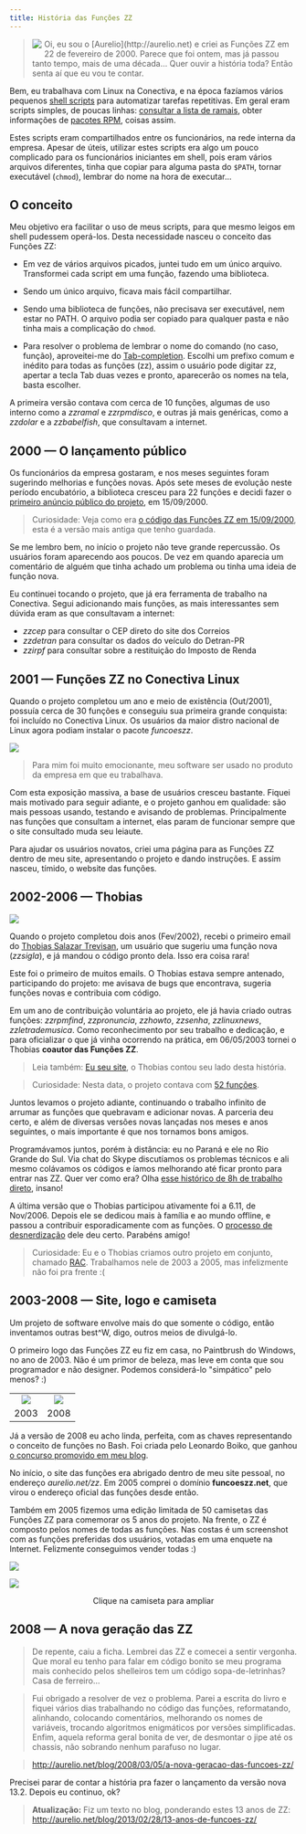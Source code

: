 ```yaml
---
title: História das Funções ZZ
---
```


> <img src="img/aurelio-64.png" style="padding:0 5px 5px 0; float:left;">
> Oi, eu sou o [Aurelio](http://aurelio.net) e criei as Funções ZZ em 22 de fevereiro de 2000. Parece que foi ontem, mas já passou tanto tempo, mais de uma década… Quer ouvir a história toda? Então senta aí que eu vou te contar.

Bem, eu trabalhava com Linux na Conectiva, e na época fazíamos vários pequenos [shell scripts](http://aurelio.net/shell/) para automatizar tarefas repetitivas. Em geral eram scripts simples, de poucas linhas: [consultar a lista de ramais](http://aurelio.net/doc/rdl/areas-compartilhadas.html), obter informações de [pacotes RPM](http://en.wikipedia.org/wiki/RPM_Package_Manager), coisas assim.

Estes scripts eram compartilhados entre os funcionários, na rede interna da empresa. Apesar de úteis, utilizar estes scripts era algo um pouco complicado para os funcionários iniciantes em shell, pois eram vários arquivos diferentes, tinha que copiar para alguma pasta do `$PATH`, tornar executável (`chmod`), lembrar do nome na hora de executar…


## O conceito

Meu objetivo era facilitar o uso de meus scripts, para que mesmo leigos em shell pudessem operá-los. Desta necessidade nasceu o conceito das Funções ZZ:

* Em vez de vários arquivos picados, juntei tudo em um único arquivo. Transformei cada script em uma função, fazendo uma biblioteca.

* Sendo um único arquivo, ficava mais fácil compartilhar.

* Sendo uma biblioteca de funções, não precisava ser executável, nem estar no PATH. O arquivo podia ser copiado para qualquer pasta e não tinha mais a complicação do `chmod`.

* Para resolver o problema de lembrar o nome do comando (no caso, função), aproveitei-me do [Tab-completion](http://en.wikipedia.org/wiki/Command-line_completion). Escolhi um prefixo comum e inédito para todas as funções (zz), assim o usuário pode digitar zz, apertar a tecla Tab duas vezes e pronto, aparecerão os nomes na tela, basta escolher.

A primeira versão contava com cerca de 10 funções, algumas de uso interno como a *zzramal* e *zzrpmdisco*, e outras já mais genéricas, como a *zzdolar* e a *zzbabelfish*, que consultavam a internet.

<!-- [Babelfish ""http://en.wikipedia.org/wiki/Yahoo!_Babel_Fish""], [Babylon ""http://en.wikipedia.org/wiki/Babylon_(program)""], [Jargon File http://www.catb.org/jargon/]. -->

<!-- O nome da minha bilioteca de funções mudou com o tempo. No início era ``.bash_functions``, depois virou ``.bashzz``, depois ``funcoeszz``. -->

<!--
%%% EMAILS HISTÓRICOS
%
% From aurelio@conectiva.com.br
% Date: Sat, 26 Feb 2000 00:06:21 -0300 (EST)
% To: Wanderlei Antonio Cavassin
% Subject: .bash_functions
%
% aí, já é um começo. tô padronizado os nomes de função como zz*
% /wb/aurelio/.bash_functions
%
% ainda vou por mais coisas.
%
%---------------------------------------------------------------
%
% From aurelio@conectiva.com.br
% Date: Wed, 3 May 2000 15:33:06 -0300 (EST)
% To: Carlos Augusto Mariano Horylka
% Subject: Re: preciso de um help
%
% @ 3/5, Carlos Augusto Mariano Horylka:
% > o arnaldo me mostrou um tempo atras um script acho que vc mesmo fez que
% > se chamava jargon ou algo parecido.
%
%---------------------------------------------------------------
%
% Date: Thu, 11 May 2000 15:50:09 -0300 (EST)
% [...]
% [~] zzrpmdisco /d/conectiva/RPMS/emacs-*
% 52Mb
% [~] zzrpmdisco /d/conectiva/RPMS/vim-*
% 6Mb
%
%---------------------------------------------------------------
%
% From aurelio@conectiva.com.br
% Date: Tue, 16 May 2000 00:50:22 -0300 (EST)
% To: "Ademar de Souza Reis Jr."
% Subject: Re: bash-functions Era: Calculo de horas
%
% @ 1/3, Ademar de Souza Reis Jr.:
% > > http://www.conectiva.com.br/~aurelio/programas/bash/funcoes
% [...]
% > > as de dicionário e tradução são BEM úteis. a do dólar tb.
% [...]
% agora tem uma que foi dica do roxo pra ver de que país é o domínio...
% [...]
% > dos2unix
% > lscore
% > rmcore
% > mkill
% > what
% > Se achar alguma útil, fique avontade em usar: tudo sob os termos da GPL.
%
% peguei a mkill e virou zzkill, fiz uma mudançazinha no sed
% [...]
% dá uma olhadinha lá, tem saída colorida, ajuda, troca de palavras
% e extensões, kill... &:)
-->

## 2000 — O lançamento público

Os funcionários da empresa gostaram, e nos meses seguintes foram sugerindo melhorias e funções novas. Após sete meses de evolução neste período encubatório, a biblioteca cresceu para 22 funções e decidi fazer o [primeiro anúncio público do projeto](https://br.groups.yahoo.com/neo/groups/shell-script/conversations/topics/430), em 15/09/2000.

<!-- O pacote cresceu para pouco mais de 20 funções de uso geral, como trocar palavras, trocar extensão de arquivo e cálculos. -->
<!-- Também criei o esquema de ajuda nos cabeçalhos (--help) e saída colorida. -->

<!--
Cópia do email, caso o Yahoo suma:

olás.

com o passar do tempo, fui criando uma coleção de pequenos
programinhas pra fazer coisinhas simples e economizar tempo.
acho que geralmente todo usuário de modo texto tem sua coleção
particular de robozinhos...

o que fiz foi transformar todos em funções do bash, enxugando ao
máximo, e os deixando genéricos.

toda função usa apenas variáveis locais, possui amostra de
sintaxe em caso de chamada errada e possui no nome o prefixo zz,
bem como descrição e exemplo de uso.

as variáveis globais do arquivo também têm o prefixo ZZ

assim, as funções ZZ não atrapalharão seu ambiente atual e não
sobreescreverão eventuais funções ou variáveis de mesmo nome.

incluído o arquivo na sua shell atual (com o comando source
ou .), basta:

prompt$ zz<TAB><TAB>

para ver todas as funções disponíveis. são 22 ao todo.
algumas fazem busca na internet então necessitam de conexão.



o arquivo .bashzz com as funções segue em anexo e também tem uma
cópia em:
http://www.conectiva.com.br/~aurelio/programas/bash/funcoesZZ
mais instruções estão no seu cabeçalho.

este é um primeiro anúncio público, embora estas funções já
estejam em uso interno aqui na conectiva a cerca de 6 meses.

críticas e sugestões de melhoria ou de funções novas são
EXTREMAMENTE bem-vindas.

é isso.


--
s·:(·>(·×^a]×http://www.verde666.org×^[:wq
-->

> Curiosidade: Veja como era [o código das Funções ZZ em 15/09/2000](download/funcoeszz-0.0915.sh), esta é a versão mais antiga que tenho guardada.

Se me lembro bem, no início o projeto não teve grande repercussão. Os usuários foram aparecendo aos poucos. De vez em quando aparecia um comentário de alguém que tinha achado um problema ou tinha uma ideia de função nova.

Eu continuei tocando o projeto, que já era ferramenta de trabalho na Conectiva. Segui adicionando mais funções, as mais interessantes sem dúvida eram as que consultavam a internet:

* *zzcep* para consultar o CEP direto do site dos Correios
* *zzdetran* para consultar os dados do veículo do Detran-PR
* *zzirpf* para consultar sobre a restituição do Imposto de Renda

<!-- Nesta época também criei a //zzarrumanome//, que se tornou uma das funções preferidas dos usuários, usada principalmente para faxinar arquivos MP3. -->


## 2001 — Funções ZZ no Conectiva Linux

<!--
Changelog do funcoeszz.spec (usado pra gerar o pacote RPM)

* Tue Oct 02 2001 Aurélio Marinho Jargas <verde@conectiva.com>
+ funcoeszz-1.0-1cl
- CL package (finally) created
-->

Quando o projeto completou um ano e meio de existência (Out/2001), possuía cerca de 30 funções e conseguiu sua primeira grande conquista: foi incluído no Conectiva Linux. Os usuários da maior distro nacional de Linux agora podiam instalar o pacote *funcoeszz*.

![](img/cl8-caixa.jpg)

> Para mim foi muito emocionante, meu software ser usado no produto da empresa em que eu trabalhava.

Com esta exposição massiva, a base de usuários cresceu bastante. Fiquei mais motivado para seguir adiante, e o projeto ganhou em qualidade: são mais pessoas usando, testando e avisando de problemas. Principalmente nas funções que consultam a internet, elas param de funcionar sempre que o site consultado muda seu leiaute.

Para ajudar os usuários novatos, criei uma página para as Funções ZZ dentro de meu site, apresentando o projeto e dando instruções. E assim nasceu, tímido, o website das funções.

<!-- http://verde666.org/programas/bash/funcoeszz — 2001-10 (ou antes) -->
<!-- http://verde666.org/zz                       — 2002-06 (ou antes) -->


## 2002-2006 — Thobias

<!--
%%% PRIMEIRO EMAIL THOBIAS
%
% Date: Thu, 21 Feb 2002 10:31:55 -0300 (BRT)
% From: Thobias Salazar Trevisan
% Subject: funcoeszz
%
% Legal a ideia das funcoeszz.
% Entao aqui vao duas ideias para vc acrescentar se quiseres...
% Pesquisa por Acronyms e por cep.
%
% acron()
% {
% ACRON=`echo $1 | tr '[a-z]' '[A-Z]'`
% lynx -dump "http://www.acronymfinder.com/af-query.asp?String=exact&Acronym=${1}&Find=Find" \
%  | sed -n "/^[[:space:]]*$ACRON/p" | sed 's/\[.*$//'  
% }
%
% cep2(){
% echo "_textCEP=${1}&_b_cep.x=1" | lynx -post-data -nolist -crawl \
% -width=300 -accept_all_cookies http://www.terra.com.br/cep/ceps.cgi| sed '1,2d'
% }
-->

![](img/thobias.jpg)

Quando o projeto completou dois anos  (Fev/2002), recebi o primeiro email do [Thobias Salazar Trevisan](http://thobias.org), um usuário que sugeriu uma função nova (*zzsigla*), e já mandou o código pronto dela. Isso era coisa rara!

Este foi o primeiro de muitos emails. O Thobias estava sempre antenado, participando do projeto: me avisava de bugs que encontrava, sugeria funções novas e contribuia com código.

<!--
Funções novas criadas pelo Thobias antes de ser co-autor:
zzsigla, zzrpmfind, zzpronuncia, zzhowto, zzsenha, zzlinuxnews, zzletrademusica.
-->

Em um ano de contribuição voluntária ao projeto, ele já havia criado outras funções: *zzrpmfind*, *zzpronuncia*, *zzhowto*, *zzsenha*, *zzlinuxnews*, *zzletrademusica*. Como reconhecimento por seu trabalho e dedicação, e para oficializar o que já vinha ocorrendo na prática, em 06/05/2003 tornei o Thobias **coautor das Funções ZZ**.

> Leia também: [Eu seu site](http://www.thobias.org/scr/), o Thobias contou seu lado desta história.

> Curiosidade: Nesta data, o projeto contava com [52 funções](download/funcoeszz-3.0507.sh).

Juntos levamos o projeto adiante, continuando o trabalho infinito de arrumar as funções que quebravam e adicionar novas. A parceria deu certo, e além de diversas versões novas lançadas nos meses e anos seguintes, o mais importante é que nos tornamos bons amigos.

Programávamos juntos, porém à distância: eu no Paraná e ele no Rio Grande do Sul. Via chat do Skype discutíamos os problemas técnicos e ali mesmo colávamos os códigos e íamos melhorando até ficar pronto para entrar nas ZZ. Quer ver como era? Olha [esse histórico de 8h de trabalho direto](aovivo.html), insano!

<!-- Um GitHub da vida naquela época seria muito útil :) -->

A última versão que o Thobias participou ativamente foi a 6.11, de Nov/2006. Depois ele se dedicou mais à família e ao mundo offline, e passou a contribuir esporadicamente com as funções. O [processo de desnerdização](http://aurelio.net/blog/2005/11/30/processo-de-desnerdizacao/) dele deu certo. Parabéns amigo!

> Curiosidade: Eu e o Thobias criamos outro projeto em conjunto, chamado [RAC](http://aurelio.net/rac/). Trabalhamos nele de 2003 a 2005, mas infelizmente não foi pra frente :(


## 2003-2008 — Site, logo e camiseta

<!-- 02 Jul 2003 — O site das Funções ZZ atualizada e agora as funções têm um logotipo, ou algo parecido... O Sr. Paintbrush foi chamado para me ajudar. Além do logo agora também tem o novíssimo livro de visitas das funções, para os usuários fazerem declarações de amor ao programa :) -->
<!-- 30 Set 2005 — 5 anos de Funções ZZ - Site novo e camiseta -->

Um projeto de software envolve mais do que somente o código, então inventamos outras best^W, digo, outros meios de divulgá-lo.

O primeiro logo das Funções ZZ eu fiz em casa, no Paintbrush do Windows, no ano de 2003. Não é um primor de beleza, mas leve em conta que sou programador e não designer. Podemos considerá-lo "simpático" pelo menos? :)

<table style="text-align:center">
<tr>
    <td><img src="img/logo/zzlogo-old.png"></td>
    <td><img src="img/icon/128.png"></td>
</tr>
<tr>
    <td>2003</td>
    <td>2008</td>
</tr>
</table>

Já a versão de 2008 eu acho linda, perfeita, com as chaves representando o conceito de funções no Bash. Foi criada pelo Leonardo Boiko, que ganhou [o concurso promovido em meu blog](http://aurelio.net/blog/2008/08/13/novo-icone-logotipo-das-funcoes-zz/).

No início, o site das funções era abrigado dentro de meu site pessoal, no endereço *aurelio.net/zz*. Em 2005 comprei o domínio **funcoeszz.net**, que virou o endereço oficial das funções desde então.

Também em 2005 fizemos uma edição limitada de 50 camisetas das Funções ZZ para comemorar os 5 anos do projeto. Na frente, o ZZ é composto pelos nomes de todas as funções. Nas costas é um screenshot com as funções preferidas dos usuários, votadas em uma enquete na Internet. Felizmente conseguimos vender todas :)

[![](img/camiseta-zz-frente.png)](img/camiseta-zz-arte-frente.png)

[![](img/camiseta-zz-costas.png)](img/camiseta-zz-arte-costas.png)

<p style="text-align:center">Clique na camiseta para ampliar</p>

<!--
%  |  [img/camiseta/daniduc-holanda-mini.jpg]  |  [img/camiseta/fabricio-beltram-mini.jpg]
%  |  Daniel Duclós  |  Fabrício Beltram
%  |  [img/camiseta/leandro-bordignon-mini.jpg]  |  [img/camiseta/nei-rauni-mini.jpg]
%  |  Leandro Bordignon  |  Nei Rauni
 -->


## 2008 — A nova geração das ZZ

> De repente, caiu a ficha. Lembrei das ZZ e comecei a sentir vergonha. Que moral eu tenho para falar em código bonito se meu programa mais conhecido pelos shelleiros tem um código sopa-de-letrinhas? Casa de ferreiro…

> Fui obrigado a resolver de vez o problema. Parei a escrita do livro e fiquei vários dias trabalhando no código das funções, reformatando, alinhando, colocando comentários, melhorando os nomes de variáveis, trocando algoritmos enigmáticos por versões simplificadas. Enfim, aquela reforma geral bonita de ver, de desmontar o jipe até os chassis, não sobrando nenhum parafuso no lugar.

> http://aurelio.net/blog/2008/03/05/a-nova-geracao-das-funcoes-zz/

Precisei parar de contar a história pra fazer o lançamento da versão nova 13.2. Depois eu continuo, ok?

> **Atualização:** Fiz um texto no blog, ponderando estes 13 anos de ZZ: http://aurelio.net/blog/2013/02/28/13-anos-de-funcoes-zz/

<!--
v8.3: reescrita do código, UTF-8, testador
v8.10: pasta /extra com as funções extra isoladas em cada arquivo.
v10.12: pastas /zz e /off, com as funções completamente isoladas.
2012-03 comecei API
2012-03-30 mudança SVN Google Code -> GitHub

file:///a/www/blog-arquivo.html
http://aurelio.net/blog/2010/12/23/versao-nova-das-funcoes-zz-10-12/
http://aurelio.net/blog/2008/03/05/a-nova-geracao-das-funcoes-zz/

Com uma média vergonhosa de uma versão nova por ano, 2006 e 2007 passaram lentos para as Funções ZZ.

: v5.0519
- Adicionado suporte ao arquivo ~/.zzextra para armazenar funções de terceiros
- Funções ajustadas para funcionar em UNIX e sistemas antigos com SED limitado: ajuda, chavepgp, cinclude, converte, detransp, dicjargon, diffpalavra, google, kill, maiores, nomefoto, security, zzzz

: v8.3
http://aurelio.net/blog/2008/03/05/a-nova-geracao-das-funcoes-zz/
    post show de bola vale a pena linkar
http://www.Dicas-L.com.br/dicas-l/20080306.php
    resumao na dicas-l
testador (quando?) mega atualização 8.3
UTF-8 mega atualizacao 8.3
 - O **código-fonte** das funções foi inteiramente rescrito - agora é legível, bem estruturado e mais seguro, com muitos comentários explicando seu funcionamento
 - As funções agora migraram para a codificação **UTF-8**, que é padrão na maioria dos sistemas modernos
 - [nova] zztool - Função interna com miniferramentas
 - [zzzz] Mensagens informativas durante a execução, opção --tcshrc agora também inclui as funções extras, opção nova --teste para testar se os comandos básicos estão instalados e conferir a codificação do sistema e das funções (valeu Daniel Zilli, Rodrigo Azevedo)
 - Variável nova ZZCODIGOCOR para configurar a cor dos textos em destaque (padrão: azul)
 - Variável nova ZZVERSAO para guardar a versão atual das funções
 - Variável nova ZZUTF para indicar se o código das funções está em UTF-8
 - Mensagem de uso de cada função agora é extraída diretamente do --help

2008-03-04 SVN Google Code, init com a versão 8.3
http://code.google.com/p/funcoeszz/source/list?num=25&start=26


http://aurelio.net/blog/2008/06/20/funcoes-zz-versao-86/
zzshuffle

http://aurelio.net/blog/2008/07/23/funcoes-zz-versao-87/
explica zzalfabeto, rot13, rot47

http://aurelio.net/blog/2008/08/13/novo-icone-logotipo-das-funcoes-zz/
resultado concurso logotipo

http://aurelio.net/blog/2008/09/30/funcoes-zz-versao-89/
zzecho, explicação e screenshot
zzansi2html

itamar:
r136 | itamarnet | 2009-10-04 23:02:50 -0300 (Dom, 04 Out 2009)
Função nova zzbolsas - Consulta bolsas e ações
    https://github.com/funcoeszz/funcoeszz/commit/5527cd1643a192e91245853e720d9da86165c5b7
email: 26 Set 2009, via form do blog, patch zzloteria
Empossado como coautor em 2013-08-27
Publicamente em 2013-08-30
    http://aurelio.net/blog/2013/08/30/novo-coautor-das-funcoes-zz-itamar-santos-de-souza/

2008-10-02
http://aurelio.net/blog/2008/10/02/recados-da-paroquia-zz/
SVN Google Code


: v8.10
- Adicionado suporte a um diretório com funções extras ($ZZEXTRADIR, valor padrão ~/zzextra)
 - As funções extras foram colocadas no [SVN http://code.google.com/p/funcoeszz/source/browse/]
http://aurelio.net/blog/2008/10/31/funcoes-zz-versao-810/
    história legal sobre zzcarnaval, pascoa, diasdasemana e horariodeverao

: v10.12
 - Nova variável $ZZOFF para guardar a lista das funções que não devem ser carregadas. Use espaços ou vírgulas (ou ambos) como separador. Exemplo: ``export ZZOFF="zzbeep, zzramones"``
 - Definidas como funções essenciais: zzajuda, zztool e zzzz. Elas não podem ser desligadas e as outras funções não funcionarão sem elas.
 - Nova variável $ZZDIR para indicar a pasta que guarda as funções, no caso de uso de funções em arquivos isolados, como no repositório SVN. Valor padrão ~/zz.
 - Novos dados no cabeçalho de cada função, como nome do autor, data de criação e licença.
 - Todas as funções antes chamadas de "extras" agora fazem parte do pacote oficial. Por isso o grande número de funções novas nesta versão. Como não há mais extras, foi removido o suporte a $ZZEXTRA e $ZZEXTRADIR.

: v∞
 - Agora as Funções ZZ estão em evolução contínua e não possuem mais versões formais.
 - [Visite o GitHub https://github.com/funcoeszz/funcoeszz/tree/master/zz] para ver o Changelog de cada função.
 -

- [changelog.html changelog.html]
- [versões antigas download/]
-
E daqui pra frente, que surpresas virão?
-->
